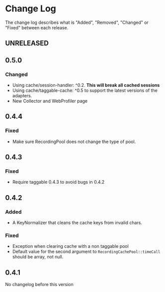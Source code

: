 # Change Log

The change log describes what is "Added", "Removed", "Changed" or "Fixed" between each release. 

## UNRELEASED

## 0.5.0

### Changed

- Using cache/session-handler: ^0.2. **This will break all cached sessions**
- Using cache/taggable-cache: ^0.5 to support the latest versions of the adapters. 
- New Collector and WebProfiler page 

## 0.4.4

### Fixed

- Make sure RecordingPool does not change the type of pool. 

## 0.4.3

### Fixed 

* Require taggable 0.4.3 to avoid bugs in 0.4.2

## 0.4.2

### Added

* A KeyNormalizer that cleans the cache keys from invalid chars.

### Fixed

* Exception when clearing cache with a non taggable pool
* Default value for the second argument to `RecordingCachePool::timeCall` should be array, not null. 

## 0.4.1

No changelog before this version
